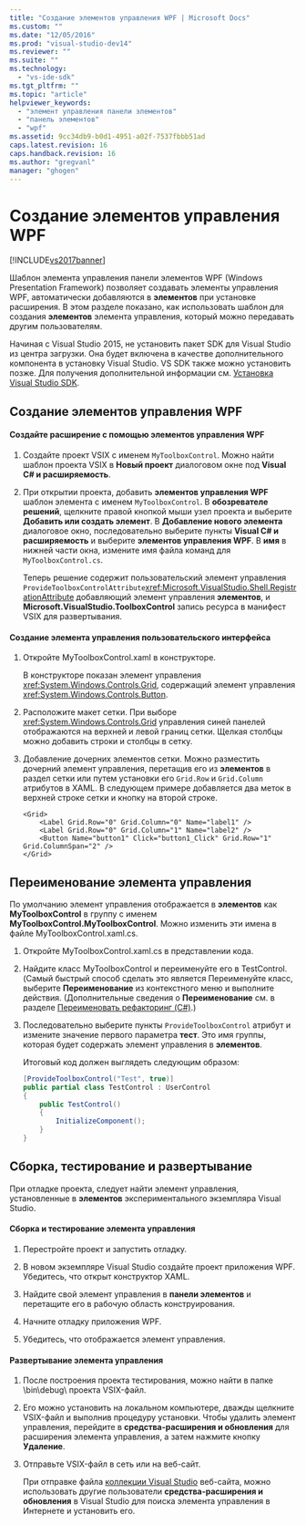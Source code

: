 ```yaml
---
title: "Создание элементов управления WPF | Microsoft Docs"
ms.custom: ""
ms.date: "12/05/2016"
ms.prod: "visual-studio-dev14"
ms.reviewer: ""
ms.suite: ""
ms.technology: 
  - "vs-ide-sdk"
ms.tgt_pltfrm: ""
ms.topic: "article"
helpviewer_keywords: 
  - "элемент управления панели элементов"
  - "панель элементов"
  - "wpf"
ms.assetid: 9cc34db9-b0d1-4951-a02f-7537fbbb51ad
caps.latest.revision: 16
caps.handback.revision: 16
ms.author: "gregvanl"
manager: "ghogen"
---
```

# Создание элементов управления WPF
[!INCLUDE[vs2017banner](../code-quality/includes/vs2017banner.md)]

Шаблон элемента управления панели элементов WPF \(Windows Presentation Framework\) позволяет создавать элементы управления WPF, автоматически добавляются в **элементов** при установке расширения. В этом разделе показано, как использовать шаблон для создания **элементов** элемента управления, который можно передавать другим пользователям.  
  
 Начиная с Visual Studio 2015, не установить пакет SDK для Visual Studio из центра загрузки. Она будет включена в качестве дополнительного компонента в установку Visual Studio. VS SDK также можно установить позже. Для получения дополнительной информации см. [Установка Visual Studio SDK](../extensibility/installing-the-visual-studio-sdk.md).  
  
## Создание элементов управления WPF  
  
#### Создайте расширение с помощью элементов управления WPF  
  
1.  Создайте проект VSIX с именем `MyToolboxControl`. Можно найти шаблон проекта VSIX в **Новый проект** диалоговом окне под **Visual C\# и расширяемость**.  
  
2.  При открытии проекта, добавить **элементов управления WPF** шаблон элемента с именем `MyToolboxControl`. В **обозревателе решений**, щелкните правой кнопкой мыши узел проекта и выберите **Добавить или создать элемент**. В **Добавление нового элемента** диалоговое окно, последовательно выберите пункты **Visual C\# и расширяемость** и выберите **элементов управления WPF**. В **имя** в нижней части окна, измените имя файла команд для `MyToolboxControl.cs`.  
  
     Теперь решение содержит пользовательский элемент управления `ProvideToolboxControlAttribute`<xref:Microsoft.VisualStudio.Shell.RegistrationAttribute> добавляющий элемент управления **элементов**, и **Microsoft.VisualStudio.ToolboxControl** запись ресурса в манифест VSIX для развертывания.  
  
#### Создание элемента управления пользовательского интерфейса  
  
1.  Откройте MyToolboxControl.xaml в конструкторе.  
  
     В конструкторе показан элемент управления <xref:System.Windows.Controls.Grid>, содержащий элемент управления <xref:System.Windows.Controls.Button>.  
  
2.  Расположите макет сетки. При выборе <xref:System.Windows.Controls.Grid> управления синей панелей отображаются на верхней и левой границ сетки. Щелкая столбцы можно добавить строки и столбцы в сетку.  
  
3.  Добавление дочерних элементов сетки. Можно разместить дочерний элемент управления, перетащив его из **элементов** в раздел сетки или путем установки его `Grid.Row` и `Grid.Column` атрибутов в XAML. В следующем примере добавляется два меток в верхней строке сетки и кнопку на второй строке.  
  
    ```xaml  
    <Grid>  
        <Label Grid.Row="0" Grid.Column="0" Name="label1" />  
        <Label Grid.Row="0" Grid.Column="1" Name="label2" />  
        <Button Name="button1" Click="button1_Click" Grid.Row="1" Grid.ColumnSpan="2" />  
    </Grid>  
    ```  
  
## Переименование элемента управления  
 По умолчанию элемент управления отображается в **элементов** как **MyToolboxControl** в группу с именем **MyToolboxControl.MyToolboxControl**. Можно изменить эти имена в файле MyToolboxControl.xaml.cs.  
  
1.  Откройте MyToolboxControl.xaml.cs в представлении кода.  
  
2.  Найдите класс MyToolboxControl и переименуйте его в TestControl. \(Самый быстрый способ сделать это является Переименуйте класс, выберите **Переименование** из контекстного меню и выполните действия. \(Дополнительные сведения о **Переименование** см. в разделе [Переименовать рефакторинг \(C\#\)](../csharp-ide/rename-refactoring-csharp.md).\)  
  
3.  Последовательно выберите пункты `ProvideToolboxControl` атрибут и измените значение первого параметра **тест**. Это имя группы, которая будет содержать элемент управления в **элементов**.  
  
     Итоговый код должен выглядеть следующим образом:  
  
    ```c#  
    [ProvideToolboxControl("Test", true)]  
    public partial class TestControl : UserControl  
    {  
        public TestControl()  
        {  
            InitializeComponent();  
        }  
    }  
    ```  
  
## Сборка, тестирование и развертывание  
 При отладке проекта, следует найти элемент управления, установленные в **элементов** экспериментального экземпляра Visual Studio.  
  
#### Сборка и тестирование элемента управления  
  
1.  Перестройте проект и запустить отладку.  
  
2.  В новом экземпляре Visual Studio создайте проект приложения WPF. Убедитесь, что открыт конструктор XAML.  
  
3.  Найдите свой элемент управления в **панели элементов** и перетащите его в рабочую область конструирования.  
  
4.  Начните отладку приложения WPF.  
  
5.  Убедитесь, что отображается элемент управления.  
  
#### Развертывание элемента управления  
  
1.  После построения проекта тестирования, можно найти в папке \\bin\\debug\\ проекта VSIX\-файл.  
  
2.  Его можно установить на локальном компьютере, дважды щелкните VSIX\-файл и выполнив процедуру установки. Чтобы удалить элемент управления, перейдите в **средства\-расширения и обновления** для расширения элемента управления, а затем нажмите кнопку **Удаление**.  
  
3.  Отправьте VSIX\-файл в сеть или на веб\-сайт.  
  
     При отправке файла [коллекции Visual Studio](http://go.microsoft.com/fwlink/?LinkID=123847) веб\-сайта, можно использовать другие пользователи **средства\-расширения и обновления** в Visual Studio для поиска элемента управления в Интернете и установить его.